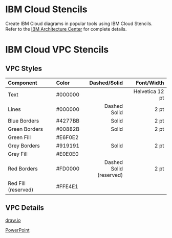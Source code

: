 # IBM Cloud Stencils

Create IBM Cloud diagrams in popular tools using IBM Cloud Stencils.  
Refer to the [IBM Architecture Center](https://www.ibm.com/cloud/garage/architectures/edit) for complete details.

# IBM Cloud VPC Stencils

## VPC Styles

| Component | Color | Dashed/Solid | Font/Width |
| :--- | :--- | ---: | ---: |
| Text | #000000 | | Helvetica 12 pt |
| Lines | #000000 | Dashed<br/>Solid | 2 pt |
| Blue Borders | #4277BB | Solid | 2 pt |
| Green Borders | #00882B | Solid | 2 pt |
| Green Fill | #E6F0E2 | | |
| Grey Borders | #919191 | Solid | 2 pt |
| Grey Fill | #E0E0E0 | | |
| Red Borders | #FD0000 | Dashed<br/>Solid (reserved) | 2 pt |
| Red Fill (reserved) | #FFE4E1 | | |

## VPC Details

[draw.io](/drawio/drawio.md)

[PowerPoint](/powerpoint/powerpoint.md)
